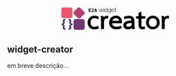 <p align="center">
    <img width=50% src="https://github.com/ecossistemaanima/e2a-widget-creator/blob/main/artes/logo-4x1.png">
</p>

## widget-creator

em breve descrição...